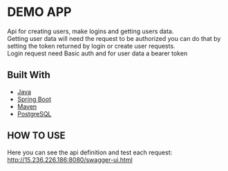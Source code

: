 # DEMO APP

Api for creating users, make logins and getting users data.<br>
Getting user data will need the request to be authorized you can do that by setting the token returned by login or create user requests.<br>
Login request need Basic auth and for user data a bearer token

## Built With

- [Java](https://www.java.com/)
- [Spring Boot](https://spring.io/projects/spring-boot)
- [Maven](https://maven.apache.org/)
- [PostgreSQL](https://www.postgresql.org/)

## HOW TO USE
Here you can see the api definition and test each request:
http://15.236.226.186:8080/swagger-ui.html
